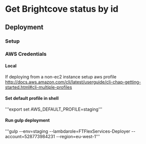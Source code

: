 # Get Brightcove status by id

## Deployment

### Setup

### AWS Credentials

#### Local
If deploying from a non-ec2 instance setup aws profile
http://docs.aws.amazon.com/cli/latest/userguide/cli-chap-getting-started.html#cli-multiple-profiles

#### Set default profile in shell
'''export set AWS_DEFAULT_PROFILE=staging'''

#### Run gulp deployment
'''gulp --env=staging --lambdarole=FTFlexServices-Deployer --account=528773984231 --region=eu-west-1'''